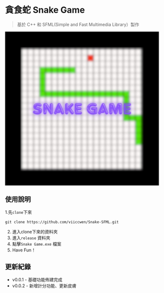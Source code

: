 # 貪食蛇 Snake Game

> 基於 C++ 和 SFML(Simple and Fast Multimedia Library）製作

<img src="cover.jpg" style="display:flex; justify-content:center;"></img>

## 使用說明

1.先`clone`下來
```git=
git clone https://github.com/viiccwen/Snake-SFML.git
```

2. 進入clone下來的資料夾
3. 進入`release` 資料夾
4. 點擊`Snake Game.exe` 檔案
5. Have Fun！

## 更新紀錄
* v0.0.1 - 基礎功能佈建完成
* v0.0.2 - 新增計分功能、更新皮膚